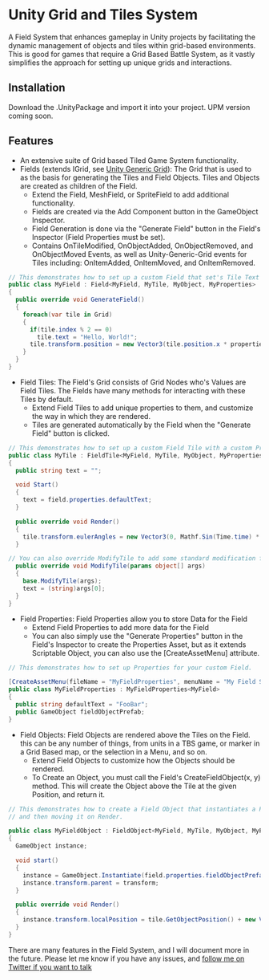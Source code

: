 # Unity Grid and Tiles System
A Field System that enhances gameplay in Unity projects by facilitating the dynamic management of objects and tiles within grid-based environments.
This is good for games that require a Grid Based Battle System, as it vastly simplifies the approach for setting up unique grids and interactions.

## Installation
Download the .UnityPackage and import it into your project. UPM version coming soon.

## Features
- An extensive suite of Grid based Tiled Game System functionality.
- Fields (extends IGrid, see [Unity Generic Grid](https://github.com/thechayed/Unity-Generic-Grid)): The Grid that is used to as the basis for generating the Tiles and Field Objects. Tiles and Objects are created as children of the Field.
  - Extend the Field, MeshField, or SpriteField to add additional functionality.
  - Fields are created via the Add Component button in the GameObject Inspector.
  - Field Generation is done via the "Generate Field" button in the Field's Inspector (Field Properties must be set).
  - Contains OnTileModified, OnObjectAdded, OnObjectRemoved, and OnObjectMoved Events, as well as Unity-Generic-Grid events for Tiles including: OnItemAdded, OnItemMoved, and OnItemRemoved.
``` c#
// This demonstrates how to set up a custom Field that set's Tile Text values to "Hello, World!" on Generation.
public class MyField : Field<MyField, MyTile, MyObject, MyProperties>
{
  public override void GenerateField()
  {
    foreach(var tile in Grid)
    {
      if(tile.index % 2 == 0)
        tile.text = "Hello, World!";
      tile.transform.position = new Vector3(tile.position.x * properties.tileSize.x, 0, tile.position.y * properties.tileSize.z);
    }
  }
}
```
- Field Tiles: The Field's Grid consists of Grid Nodes who's Values are Field Tiles. The Fields have many methods for interacting with these Tiles by default.
  - Extend Field Tiles to add unique properties to them, and customize the way in which they are rendered.
  - Tiles are generated automatically by the Field when the "Generate Field" button is clicked.
``` c#
// This demonstrates how to set up a custom Field Tile with a custom Property, and how it's Rendering can be customized
public class MyTile : FieldTile<MyField, MyTile, MyObject, MyProperties>
{
  public string text = "";

  void Start()
  {
    text = field.properties.defaultText;
  }

  public override void Render()
  {
    tile.transform.eulerAngles = new Vector3(0, Mathf.Sin(Time.time) * 15, 0);
  }

// You can also override ModifyTile to add some standard modification functionality to the Tile
  public override void ModifyTile(params object[] args)
  {
    base.ModifyTile(args);
    text = (string)args[0];
  }
}
```
- Field Properties: Field Properties allow you to store Data for the Field
  - Extend Field Properties to add more data for the Field
  - You can also simply use the "Generate Properties" button in the Field's Inspector to create the Properties Asset, but as it extends Scriptable Object, you can also use the [CreateAssetMenu] attribute.
``` c#
// This demonstrates how to set up Properties for your custom Field.

[CreateAssetMenu(fileName = "MyFieldProperties", menuName = "My Field System/My Field Properties")]
public class MyFieldProperties : MyFieldProperties<MyField>
{
  public string defaultText = "FooBar";
  public GameObject fieldObjectPrefab;
}
```
- Field Objects: Field Objects are rendered above the Tiles on the Field. this can be any number of things, from units in a TBS game, or marker in a Grid Based map, or the selection in a Menu, and so on.
  - Extend Field Objects to customize how the Objects should be rendered.
  - To Create an Object, you must call the Field's CreateFieldObject(x, y) method. This will create the Object above the Tile at the given Position, and return it.
``` c#
// This demonstrates how to create a Field Object that instantiates a Prefab to use for rendering the Object, 
// and then moving it on Render.

public class MyFieldObject : FieldObject<MyField, MyTile, MyObject, MyProperties>
{
  GameObject instance;

  void start()
  {
    instance = GameObject.Instantiate(field.properties.fieldObjectPrefab);
    instance.transform.parent = transform;
  }

  public override void Render()
  {
    instance.transform.localPosition = tile.GetObjectPosition() + new Vector3(0, Mathf.Sin(Time.time),0);
  }
}
```

There are many features in the Field System, and I will document more in the future. Please let me know if you have any issues, and [follow me on Twitter if you want to talk](https://twitter.com/TheChayed)
